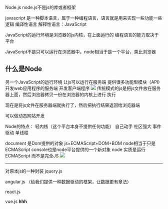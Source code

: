 
Node.js
node.js不是js的库或者框架

javascript 是一种脚本语言，属于一种编程语言，语言就是用来实现一些功能一些逻辑
编译性语言
解释性语言：JavaScript

JavaScript的运行环境是浏览器的js内核，在上面运行的
编程语言的能力取决于平台

JavaScript不是只可以运行在浏览器中。node相当于是一个平台，类比浏览器

## 什么是Node
另一个JavaScript的运行环境
让js可以运行在服务端
提供很多功能型模块（API)
开发web应用程序的服务端
开发客户端程序
![](nodejs-learning_files/1.jpg)
传统模式的js是把js文件放在服务器上面，然后浏览器拷贝一份在浏览器的内核上进行
执行

现在是将js文件在服务器端就执行了，然后把执行结果返回给浏览器端


可以做动态网站开发

Node的特点：
轻内核（这个平台本身不提供任何功能）
自己动手
社区强大
事件驱动
单线程


document 是Dom提供的对象
js=ECMAScript+DOM+BOM
node相当于只是ECMAScript
console也是node平台提供的一个新对象
node 实质是运行ECMAScript 而不是完全JS
![](nodejs-learning_files/2.jpg)

-----------------------------------------------------------------
对原本js的一种封装
jquery.js

angular.js （给我们提供一种数据驱动的框架，让数据更有章法）

react.js

vue.js
**hhh**


